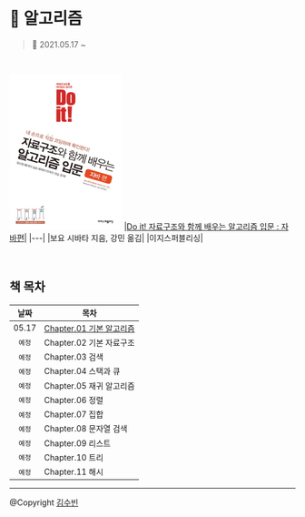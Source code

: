 # 🎲 알고리즘
> 📅 2021.05.17 ~ 

<br/>

![Do it! 자료구조와 함께 배우는 알고리즘 입문 : 자바편 표지](./img/00.book.jpg)
|[Do it! 자료구조와 함께 배우는 알고리즘 입문 : 자바편](https://books.google.co.kr/books/about/Do_it_%EC%9E%90%EB%A3%8C%EA%B5%AC%EC%A1%B0%EC%99%80_%ED%95%A8%EA%BB%98_%EB%B0%B0%EC%9A%B0%EB%8A%94.html?id=UMB9DwAAQBAJ&source=kp_book_description&redir_esc=y)|
|---|
|보요 시바타 지음, 강민 옮김|
|이지스퍼블리싱|


<br/>

## 책 목차
|날짜|목차|
|:---:|---|
|05.17|[Chapter.01 기본 알고리즘](./CH.01.md)|
|`예정`|Chapter.02 기본 자료구조|
|`예정`|Chapter.03 검색|
|`예정`|Chapter.04 스택과 큐|
|`예정`|Chapter.05 재귀 알고리즘|
|`예정`|Chapter.06 정렬|
|`예정`|Chapter.07 집합|
|`예정`|Chapter.08 문자열 검색|
|`예정`|Chapter.09 리스트|
|`예정`|Chapter.10 트리|
|`예정`|Chapter.11 해시|


---

@Copyright [김수빈](https://github.com/Kim-SuBin)
